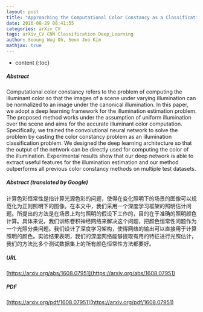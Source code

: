 ```yaml
---
layout: post
title: "Approaching the Computational Color Constancy as a Classification Problem through Deep Learning"
date: 2016-08-29 08:41:55
categories: arXiv_CV
tags: arXiv_CV CNN Classification Deep_Learning
author: Seoung Wug Oh, Seon Joo Kim
mathjax: true
---
```


* content
{:toc}

##### Abstract
Computational color constancy refers to the problem of computing the illuminant color so that the images of a scene under varying illumination can be normalized to an image under the canonical illumination. In this paper, we adopt a deep learning framework for the illumination estimation problem. The proposed method works under the assumption of uniform illumination over the scene and aims for the accurate illuminant color computation. Specifically, we trained the convolutional neural network to solve the problem by casting the color constancy problem as an illumination classification problem. We designed the deep learning architecture so that the output of the network can be directly used for computing the color of the illumination. Experimental results show that our deep network is able to extract useful features for the illumination estimation and our method outperforms all previous color constancy methods on multiple test datasets.

##### Abstract (translated by Google)
计算色彩恒常性是指计算光源色彩的问题，使得在变化照明下的场景的图像可以规范化为正则照明下的图像。在本文中，我们采用一个深度学习框架的照明估计问题。所提出的方法是在场景上均匀照明的假设下工作的，目的在于准确的照明颜色计算。具体来说，我们训练卷积神经网络来解决这个问题，把颜色恒常性问题作为一个光照分类问题。我们设计了深度学习架构，使得网络的输出可以直接用于计算照明的颜色。实验结果表明，我们的深度网络能够提取有用的特征进行光照估计，我们的方法比多个测试数据集上的所有颜色恒常性方法都要好。

##### URL
[https://arxiv.org/abs/1608.07951](https://arxiv.org/abs/1608.07951)

##### PDF
[https://arxiv.org/pdf/1608.07951](https://arxiv.org/pdf/1608.07951)

